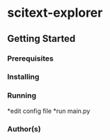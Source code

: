 # scitext-explorer
## Getting Started
### Prerequisites
### Installing
### Running
*edit config file
*run main.py
### Author(s)

